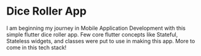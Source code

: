 # Dice Roller App

I am beginning my journey in Mobile Application Development with this simple flutter dice roller app. Few core flutter concepts like Stateful, Stateless widgets, and classes were put to use in making this app. 
More to come in this tech stack!
